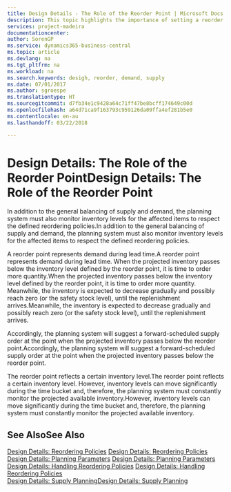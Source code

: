 ```yaml
---
title: Design Details - The Role of the Reorder Point | Microsoft Docs
description: This topic highlights the importance of setting a reorder point, so that you when to order more inventory.
services: project-madeira
documentationcenter: 
author: SorenGP
ms.service: dynamics365-business-central
ms.topic: article
ms.devlang: na
ms.tgt_pltfrm: na
ms.workload: na
ms.search.keywords: desigh, reorder, demand, supply
ms.date: 07/01/2017
ms.author: sgroespe
ms.translationtype: HT
ms.sourcegitcommit: d7fb34e1c9428a64c71ff47be8bcff174649c00d
ms.openlocfilehash: a64d71ca9f163793c959126da09ffa4ef281b5e0
ms.contentlocale: en-au
ms.lasthandoff: 03/22/2018

---
```

# <a name="design-details-the-role-of-the-reorder-point"></a><span data-ttu-id="58a01-103">Design Details: The Role of the Reorder Point</span><span class="sxs-lookup"><span data-stu-id="58a01-103">Design Details: The Role of the Reorder Point</span></span>
<span data-ttu-id="58a01-104">In addition to the general balancing of supply and demand, the planning system must also monitor inventory levels for the affected items to respect the defined reordering policies.</span><span class="sxs-lookup"><span data-stu-id="58a01-104">In addition to the general balancing of supply and demand, the planning system must also monitor inventory levels for the affected items to respect the defined reordering policies.</span></span>  
  
<span data-ttu-id="58a01-105">A reorder point represents demand during lead time.</span><span class="sxs-lookup"><span data-stu-id="58a01-105">A reorder point represents demand during lead time.</span></span> <span data-ttu-id="58a01-106">When the projected inventory passes below the inventory level defined by the reorder point, it is time to order more quantity.</span><span class="sxs-lookup"><span data-stu-id="58a01-106">When the projected inventory passes below the inventory level defined by the reorder point, it is time to order more quantity.</span></span> <span data-ttu-id="58a01-107">Meanwhile, the inventory is expected to decrease gradually and possibly reach zero (or the safety stock level), until the replenishment arrives.</span><span class="sxs-lookup"><span data-stu-id="58a01-107">Meanwhile, the inventory is expected to decrease gradually and possibly reach zero (or the safety stock level), until the replenishment arrives.</span></span>  
  
<span data-ttu-id="58a01-108">Accordingly, the planning system will suggest a forward-scheduled supply order at the point when the projected inventory passes below the reorder point.</span><span class="sxs-lookup"><span data-stu-id="58a01-108">Accordingly, the planning system will suggest a forward-scheduled supply order at the point when the projected inventory passes below the reorder point.</span></span>  
  
<span data-ttu-id="58a01-109">The reorder point reflects a certain inventory level.</span><span class="sxs-lookup"><span data-stu-id="58a01-109">The reorder point reflects a certain inventory level.</span></span> <span data-ttu-id="58a01-110">However, inventory levels can move significantly during the time bucket and, therefore, the planning system must constantly monitor the projected available inventory.</span><span class="sxs-lookup"><span data-stu-id="58a01-110">However, inventory levels can move significantly during the time bucket and, therefore, the planning system must constantly monitor the projected available inventory.</span></span>  
  
## <a name="see-also"></a><span data-ttu-id="58a01-111">See Also</span><span class="sxs-lookup"><span data-stu-id="58a01-111">See Also</span></span>  
<span data-ttu-id="58a01-112">[Design Details: Reordering Policies](design-details-reordering-policies.md) </span><span class="sxs-lookup"><span data-stu-id="58a01-112">[Design Details: Reordering Policies](design-details-reordering-policies.md) </span></span>  
<span data-ttu-id="58a01-113">[Design Details: Planning Parameters](design-details-planning-parameters.md) </span><span class="sxs-lookup"><span data-stu-id="58a01-113">[Design Details: Planning Parameters](design-details-planning-parameters.md) </span></span>  
<span data-ttu-id="58a01-114">[Design Details: Handling Reordering Policies](design-details-handling-reordering-policies.md) </span><span class="sxs-lookup"><span data-stu-id="58a01-114">[Design Details: Handling Reordering Policies](design-details-handling-reordering-policies.md) </span></span>  
[<span data-ttu-id="58a01-115">Design Details: Supply Planning</span><span class="sxs-lookup"><span data-stu-id="58a01-115">Design Details: Supply Planning</span></span>](design-details-supply-planning.md)
